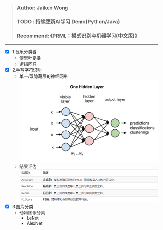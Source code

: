 > ### Author: Jaiken Wong
> ### TODO : 持续更新AI学习 Demo(Python/Java)
> ### Recommend: 《PRML：模式识别与机器学习(中文版)》
---
- [x] 1.音乐分类器
    - 傅里叶变换
    - 逻辑回归
- [x] 2.手写字符识别
    -  单一/双隐藏层的神经网络
    ![2-1](images/onelayer.png)
    - 结果评估
    ![2-2](images/result.png)
- [x] 3.图片分类
    - 动物图像分类
        - LeNet
        - AlexNet